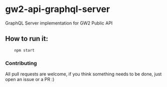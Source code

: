 # gw2-api-graphql-server

GraphQL Server implementation for GW2 Public API

How to run it:
----
```bash
    npm start
```

### Contributing

All pull requests are welcome,
if you think something needs to be done, just open an issue or a PR :)
